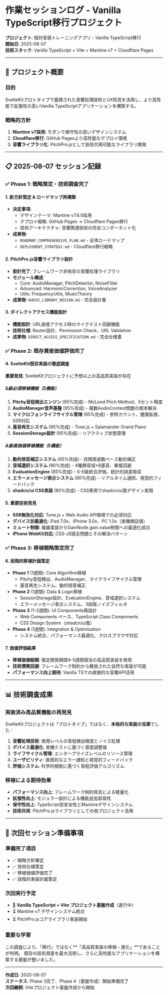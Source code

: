 # 作業セッションログ - Vanilla TypeScript移行プロジェクト

**プロジェクト**: 相対音感トレーニングアプリ - Vanilla TypeScript移行  
**開始日**: 2025-08-07  
**技術スタック**: Vanilla TypeScript + Vite + Mantine v7 + Cloudflare Pages

---

## 🎯 プロジェクト概要

### **目的**
SvelteKitプロトタイプで蓄積された音響処理技術とUX知見を活用し、より高性能で拡張性の高いVanilla TypeScriptアプリケーションを構築する。

### **戦略的方針**
1. **Mantine v7採用**: モダンで保守性の高いデザインシステム
2. **Cloudflare移行**: GitHub Pagesより高性能なデプロイ環境
3. **音響ライブラリ化**: PitchPro.jsとして技術共用可能なライブラリ開発

---

## 📋 2025-08-07 セッション記録

### ✅ **Phase 1: 戦略策定・技術調査完了**

#### **1. 新方針策定 & ロードマップ再構築**
- **決定事項**: 
  - デザインテーマ: Mantine v7.6.0採用
  - デプロイ戦略: GitHub Pages → Cloudflare Pages移行
  - 技術アーキテクチャ: 音響関連技術の完全コンポーネント化
- **成果物**: 
  - `ROADMAP_COMPREHENSIVE_PLAN.md` - 全体ロードマップ
  - `DEPLOYMENT_STRATEGY.md` - Cloudflare移行戦略

#### **2. PitchPro.js音響ライブラリ設計**
- **設計完了**: フレームワーク非依存の音響処理ライブラリ
- **モジュール構成**: 
  - Core: AudioManager, PitchDetector, NoiseFilter
  - Advanced: HarmonicCorrection, VoiceAnalyzer
  - Utils: FrequencyUtils, MusicTheory
- **成果物**: `AUDIO_LIBRARY_DESIGN.md` - 完全設計書

#### **3. ダイレクトアクセス機能設計**
- **機能設計**: URL直接アクセス時のマイクテスト回避機能
- **技術仕様**: Router設計、Permission Check、URL Validation
- **成果物**: `DIRECT_ACCESS_SPECIFICATION.md` - 完全仕様書

### ✅ **Phase 2: 既存資産価値評価完了**

#### **4. SvelteKit既存実装の徹底調査**
**重要発見**: SvelteKitプロジェクトに予想以上の高品質実装が存在

##### **S級必須移植機能（5機能）**
1. **Pitchy音程検出エンジン** (95%完成) - McLeod Pitch Method、5セント精度
2. **AudioManager音声基盤** (95%完成) - 複数AudioContext問題の根本解決
3. **マイクロフォンライフサイクル管理** (95%完成) - 参照カウント、健康監視、SSR対応
4. **基音再生システム** (95%完成) - Tone.js + Salamander Grand Piano
5. **SessionStorage設計** (95%完成) - リアクティブ状態管理

##### **A級高価値移植機能（5機能）**
1. **動的倍音補正システム** (85%完成) - 目標周波数ベース動的補正
2. **音域選択システム** (90%完成) - 4種類音域×8基音、重複回避
3. **EvaluationEngine** (85%完成) - S-E級統合評価、統計的誤差吸収  
4. **エラーメッセージ表示システム** (90%完成) - リアルタイム通知、視覚的フィードバック
5. **shadcn/ui CSS実装** (80%完成) - CSS専用でshadcn/ui風デザイン実現

#### **5. 重要技術発見**
- **SSR無効化対応**: Tone.js + Web Audio API環境での必須対応
- **デバイス別最適化**: iPad 7.0x、iPhone 3.0x、PC 1.0x（実機検証値）
- **ミュート制御**: 複雑実装からGainNode.gain.value制御への最適化成功
- **iPhone WebKit対応**: CSS-JS競合問題とその解決パターン

### ✅ **Phase 3: 移植戦略策定完了**

#### **6. 段階的移植計画策定**
- **Phase 1** (1週間): Core Algorithm移植
  - Pitchy音程検出、AudioManager、マイクライフサイクル管理
  - 基音再生システム、動的倍音補正
- **Phase 2** (1週間): Data & Logic移植  
  - SessionStorage設計、EvaluationEngine、音域選択システム
  - エラーメッセージ表示システム、3段階ノイズフィルタ
- **Phase 3** (1-2週間): UI Components再設計
  - Web Components ベース、TypeScript Class Components
  - CSS Design System（shadcn/ui風）
- **Phase 4** (1週間): Integration & Optimization
  - システム統合、パフォーマンス最適化、クロスブラウザ対応

#### **7. 価値評価結果**
- **移植価値総額**: 推定開発期間4-5週間相当の高品質実装を発見
- **技術債務回避**: フレームワーク制約から解放された自然な実装が可能
- **パフォーマンス向上期待**: Vanilla TSでの直接的な音響API活用

---

## 📊 技術調査成果

### **実装済み高品質機能の再発見**
SvelteKitプロジェクトは「プロトタイプ」ではなく、**本格的な実装の宝庫**でした：

1. **音響処理技術**: 商用レベルの音程検出精度とノイズ処理
2. **デバイス最適化**: 実機テストに基づく感度調整値
3. **ライフサイクル管理**: エンタープライズレベルのリソース管理
4. **ユーザビリティ**: 直感的なエラー通知と視覚的フィードバック
5. **評価システム**: 科学的根拠に基づく音程評価アルゴリズム

### **移植による期待効果**
- **パフォーマンス向上**: フレームワーク制約除去による軽量化
- **拡張性向上**: モジュラー設計による機能追加容易性
- **保守性向上**: TypeScript型安全性とMantineデザインシステム
- **技術共用**: PitchPro.jsライブラリとしての他プロジェクト活用

---

## 🎯 次回セッション準備事項

### **準備完了項目**
- ✅ 戦略方針確定
- ✅ 技術仕様策定  
- ✅ 移植価値評価完了
- ✅ 段階的実装計画策定

### **次回実行予定**
- 🔄 **Vanilla TypeScript + Vite プロジェクト基盤作成**（進行中）
- ⏳ Mantine v7 デザインシステム統合
- ⏳ PitchPro.jsコアライブラリ実装開始

### **重要な学習**
この調査により、「移行」ではなく**「高品質実装の移植・進化」**であることが判明。
既存の技術資産を最大活用し、さらに高性能なアプリケーションを構築する基盤が整いました。

---

**作成日**: 2025-08-07  
**ステータス**: Phase 3完了、Phase 4（基盤作成）開始準備完了  
**次回継続**: Viteプロジェクト基盤作成から開始